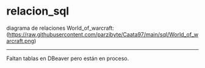 # relacion_sql

diagrama de relaciones World_of_warcraft:
(https://raw.githubusercontent.com/parzibyte/Caata97/main/sql/World_of_warcraft.png)

***
Faltan tablas en DBeaver pero están en proceso.